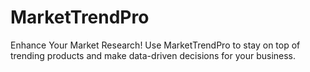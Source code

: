 # MarketTrendPro
Enhance Your Market Research! Use MarketTrendPro to stay on top of trending products and make data-driven decisions for your business.
